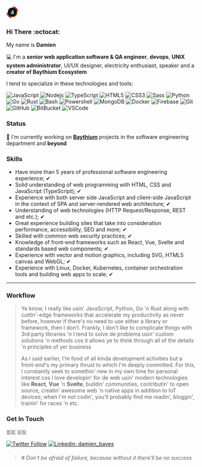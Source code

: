 <img width="32" height="32" src="https://raw.githubusercontent.com/damien-bayes/damien-bayes/2a89109817733b8a5e8a9d5d2db2f77b397352d8/baythium-logo-43d172db-190f-49a9-9e9c-57c52d5ff6c1.svg"/>

### Hi There :octocat:

My name is **Damien**

:computer: I'm a **senior web application software & QA engineer**, **devops**, **UNIX system administrator**, UI/UX designer, electricity enthusiast, speaker and a **creator of Baythium Ecosystem**

I tend to specialize in these technologies and tools:

![JavaScript](https://img.shields.io/badge/-JavaScript-black?style=flat-square&logo=javascript)
![Nodejs](https://img.shields.io/badge/-Nodejs-339933?style=flat-square&logo=Node.js&logoColor=white)
![TypeScript](https://img.shields.io/badge/-TypeScript-007ACC?style=flat-square&logo=typescript)
![HTML5](https://img.shields.io/badge/-HTML5-E34F26?style=flat-square&logo=html5&logoColor=white)
![CSS3](https://img.shields.io/badge/-CSS3-1572B6?style=flat-square&logo=css3)
![Sass](https://img.shields.io/badge/-Sass-CC6699?style=flat-square&logo=sass&logoColor=white)
![Python](https://img.shields.io/badge/-Python-black?style=flat-square&logo=python)
![Go](https://img.shields.io/badge/-Go-black?style=flat-square&logo=go)
![Rust](https://img.shields.io/badge/-Rust-black?style=flat-square&logo=rust)
![Bash](https://img.shields.io/badge/-Bash-black?style=flat-square&logo=bash)
![Powershell](https://img.shields.io/badge/-Powershell-black?style=flat-square&logo=powershell)
![MongoDB](https://img.shields.io/badge/-MongoDB-black?style=flat-square&logo=mongodb)
![Docker](https://img.shields.io/badge/-Docker-2496ED?style=flat-square&logo=docker&logoColor=white)
![Firebase](https://img.shields.io/badge/Firebase-FFCA28?style=flat-square&logo=firebase&logoColor=white)
![Git](https://img.shields.io/badge/-Git-black?style=flat-square&logo=git)
![GitHub](https://img.shields.io/badge/-GitHub-181717?style=flat-square&logo=github)
![BitBucket](https://img.shields.io/badge/-BitBucket-darkblue?style=flat-square&logo=bitbucket)
![VSCode](https://img.shields.io/badge/-VSCode-007ACC?style=flat-square&logo=visual-studio-code&logoColor=white)

### Status

🔭 I'm currently working on [**Baythium**](https://baythium.com) projects in the software engineering department and **beyond**

### Skills

- Have more than 5 years of professional software engineering experience; ✔
- Solid understanding of web programming with HTML, CSS and JavaScript (TypeScript); ✔
- Experience with both server side JavaScript and client-side JavaScript in the context of SPA and server-rendered web architecture; ✔
- Understanding of web technologies (HTTP Request/Response, REST and etc.); ✔
- Great experience building sites that take into consideration performance, accessibility, SEO and more; ✔
- Skilled with common web security practices; ✔
- Knowledge of front-end frameworks such as React, Vue, Svelte and standards based web components; ✔
- Experience with vector and motion graphics, including SVG, HTML5 canvas and WebGL; ✔
- Experience with Linux, Docker, Kubernetes, container orchestration tools and building web apps to scale; ✔

---

### Workflow

> Ye know, I really like usin' JavaScript, Python, Go 'n Rust along with cuttin'-edge frameworks that accelerate my productivity as never before, however if there's no need to use either a library or framework, then I don’t. Frankly, I don’t like to complicate things with 3rd party libraries 'n I tend to solve de problems usin' custom solutions 'n methods cos it allows ye to think through all of the details 'n principles of yer business
>
> As I said earlier, I'm fond of all kinda development activities but a front-end's my primary thrust to which I'm deeply committed. For this, I constantly seek to somethin' new in my own time for personal interest cos I love developin' for de web usin' modern technologies like **React**, **Vue** 'n **Svelte**, buildin' communities, contributin' 
to open source, creatin' awesome web 'n native apps in addition to IoT devices; when I'm not codin', you'll probably find me readin', bloggin', trainin' for races 'n etc.

### Get In Touch

:de: :us:

[![Twitter Follow](https://img.shields.io/twitter/follow/damien_bayes?style=social)](https://twitter.com/damien_bayes)
[![Linkedin: damien_bayes](https://img.shields.io/badge/-Linkedin-blue?style=flat-square&logo=Linkedin&logoColor=white&link=https://www.linkedin.com/in/damien-bayes)](https://www.linkedin.com/in/damien-bayes)


> ###### \# Don't be afraid of failure, because without it there'll be no success
